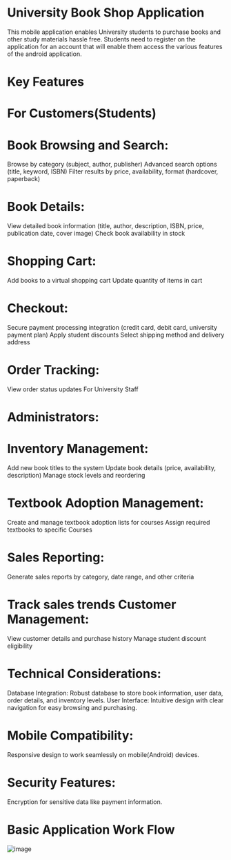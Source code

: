 # University Book Shop Application 
 This mobile application enables University students to purchase books and other study materials hassle free.
 Students need to register on the application for an account that will enable them access the various features of the android application.
 # Key Features
 # For Customers(Students)
 # Book Browsing and Search: 
   Browse by category (subject, author, publisher) 
   Advanced search options (title, keyword, ISBN) 
   Filter results by price, availability, format (hardcover, paperback) 
 # Book Details:
   View detailed book information (title, author, description, ISBN, price, publication date, cover image) 
  Check book availability in stock 
 # Shopping Cart:
   Add books to a virtual shopping cart 
   Update quantity of items in cart
 # Checkout:
   Secure payment processing integration (credit card, debit card, university payment plan) 
   Apply student discounts
   Select shipping method and delivery address 
 # Order Tracking:
   View order status updates For University Staff
 # Administrators:
 # Inventory Management: 
   Add new book titles to the system 
   Update book details (price, availability, description) 
   Manage stock levels and reordering 
 # Textbook Adoption Management: 
   Create and manage textbook adoption lists for courses 
   Assign required textbooks to specific Courses
 # Sales Reporting: 
   Generate sales reports by category, date range, and other criteria 
 # Track sales trends Customer Management: 
   View customer details and purchase history 
   Manage student discount eligibility 
 # Technical Considerations: 
   Database Integration: Robust database to store book information, user data, order details, and inventory levels. 
   User Interface: Intuitive design with clear navigation for easy browsing and purchasing. 
# Mobile Compatibility:
   Responsive design to work seamlessly on mobile(Android) devices. 
# Security Features:
  Encryption for sensitive data like payment information.

# Basic Application Work Flow  
![image](https://github.com/user-attachments/assets/633b4af1-6efb-411d-b9b0-3d237018a89a)


